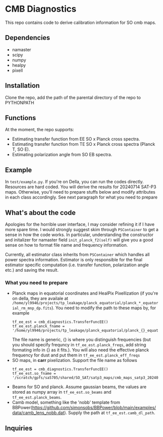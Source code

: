 # CMB Diagnostics

This repo contains code to derive calibration information for SO cmb maps.

## Dependencies
- namaster
- scipy
- numpy
- healpy
- pixell

## Installation
Clone the repo, add the path of the parental directory of the repo to PYTHONPATH

## Functions
At the moment, the repo supports:
- Estimating transfer function from EE SO x Planck cross spectra.
- Estimating transfer function from TE SO x Planck cross spectra (Planck T, SO E).
- Estimating polarization angle from SO EB spectra.

## Example
In `test/example.py`. If you're on Della, you can run the codes directly. Resources are hard coded. You will derive the results for 20240714 SAT-P3 maps. Otherwise, you'll need to prepare stuffs below and modify attributes in each class accordingly. See next paragraph for what you need to prepare

## What's about the code
Apologies for the horrible user interface, I may consider refining it if I have more spare time. I would strongly suggest skim through `PSContainer` to get a sense in how the code works. In particular, understanding the constructor and initalizer for namaster field `init_planck_f2(self)` will give you a good sense on how to format file name and frequency information.

Currently, all estimator class inherits from `PSContainer` which handles all power spectra information. Estimator is only responsible for the final estimator specific computation (i.e. transfer function, polarization angle etc.) and saving the result.

### What you need to prepare
- Planck maps in equatorial coordinates and HealPix Pixellization (if you're on della, they are availale at `/home/yl9946/projects/tp_leakage/planck_equatorial/planck_*_equatorial_rm_mnp_dp.fits`). You need to modify the path to these maps by, for example
  ```
  tf_ee_est = cmb_diagnostics.TransferFuncEE()
  tf_ee_est.planck_fname = '/home/yl9946/projects/tp_leakage/planck_equatorial/planck_{}_equatorial_rm_mnp_dp.fits'
  ```
  The file name is generic, \{\} is where you distinguish frequencies (but you should specify frequncy in `tf_ee_est.planck_freqs`, add string formating 
  info in \{\} as it fits.). You will also need the effective planck frequency for dust and put them in `tf_ee_est.planck_eff_freqs`
- SO maps, in **carr** pixelization. Support the file name as follows
  ```
  tf_ee_est = cmb_diagnostics.TransferFuncEE()
  tf_ee_est.so_fname = '/scratch/gpfs/sa5705/shared/SO_SAT/satp3_maps/cmb_maps_satp3_20240714/map_f{freq:03d}_muKcmb.fits'
  ```
- Beams for SO and planck. Assume gaussian beams, the values are stored as numpy array in `tf_ee_est.so_beams` and `tf_ee_est.planck_beams`.
- Camb model, something like the 'nobb' template from BBPower(https://github.com/simonsobs/BBPower/blob/main/examples/data/camb_lens_nobb.dat). Supply the path at `tf_ee_est.camb_dl_path`.

## Inquiries
